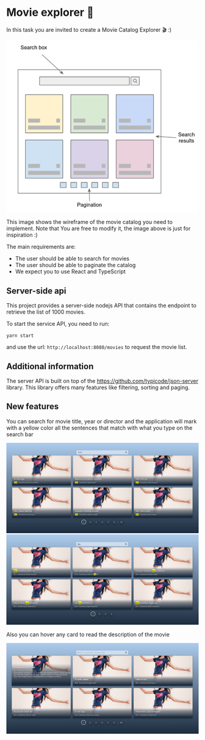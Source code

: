 # Movie explorer 🎥

In this task you are invited to create a Movie Catalog Explorer 🎬 :)

![](./wf.png)

This image shows the wireframe of the movie catalog you need to implement. Note that You are free to modify it, the image above is just for inspiration :)

The main requirements are:

- The user should be able to search for movies
- The user should be able to paginate the catalog
- We expect you to use React and TypeScript

## Server-side api

This project provides a server-side nodejs API that contains the endpoint to retrieve the list of 1000 movies. 

To start the service API, you need to run:

    yarn start

and use the url: `http://localhost:8080/movies` to request the movie list.

## Additional information

The server API is built on top of the https://github.com/typicode/json-server library. This library offers many features like filtering, sorting and paging.


## New features
 
You can search for movie title, year or director and the application will mark with a yellow color all the sentences that match with what you type on the search bar

![](./img1.jpeg)
![](./img2.jpeg)

Also you can hover any card to read the description of the movie

![](./img3.png)

